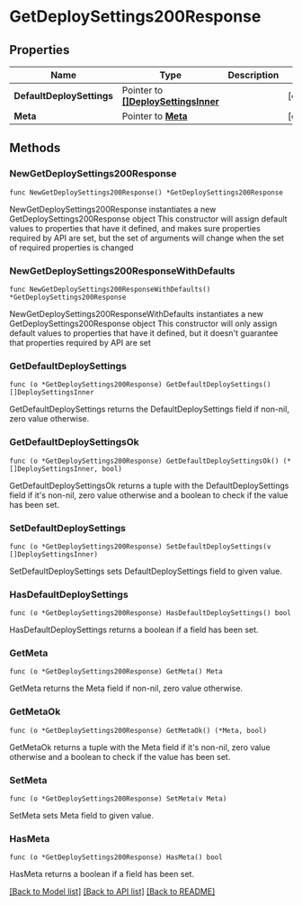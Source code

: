# GetDeploySettings200Response

## Properties

Name | Type | Description | Notes
------------ | ------------- | ------------- | -------------
**DefaultDeploySettings** | Pointer to [**[]DeploySettingsInner**](DeploySettingsInner.md) |  | [optional] 
**Meta** | Pointer to [**Meta**](Meta.md) |  | [optional] 

## Methods

### NewGetDeploySettings200Response

`func NewGetDeploySettings200Response() *GetDeploySettings200Response`

NewGetDeploySettings200Response instantiates a new GetDeploySettings200Response object
This constructor will assign default values to properties that have it defined,
and makes sure properties required by API are set, but the set of arguments
will change when the set of required properties is changed

### NewGetDeploySettings200ResponseWithDefaults

`func NewGetDeploySettings200ResponseWithDefaults() *GetDeploySettings200Response`

NewGetDeploySettings200ResponseWithDefaults instantiates a new GetDeploySettings200Response object
This constructor will only assign default values to properties that have it defined,
but it doesn't guarantee that properties required by API are set

### GetDefaultDeploySettings

`func (o *GetDeploySettings200Response) GetDefaultDeploySettings() []DeploySettingsInner`

GetDefaultDeploySettings returns the DefaultDeploySettings field if non-nil, zero value otherwise.

### GetDefaultDeploySettingsOk

`func (o *GetDeploySettings200Response) GetDefaultDeploySettingsOk() (*[]DeploySettingsInner, bool)`

GetDefaultDeploySettingsOk returns a tuple with the DefaultDeploySettings field if it's non-nil, zero value otherwise
and a boolean to check if the value has been set.

### SetDefaultDeploySettings

`func (o *GetDeploySettings200Response) SetDefaultDeploySettings(v []DeploySettingsInner)`

SetDefaultDeploySettings sets DefaultDeploySettings field to given value.

### HasDefaultDeploySettings

`func (o *GetDeploySettings200Response) HasDefaultDeploySettings() bool`

HasDefaultDeploySettings returns a boolean if a field has been set.

### GetMeta

`func (o *GetDeploySettings200Response) GetMeta() Meta`

GetMeta returns the Meta field if non-nil, zero value otherwise.

### GetMetaOk

`func (o *GetDeploySettings200Response) GetMetaOk() (*Meta, bool)`

GetMetaOk returns a tuple with the Meta field if it's non-nil, zero value otherwise
and a boolean to check if the value has been set.

### SetMeta

`func (o *GetDeploySettings200Response) SetMeta(v Meta)`

SetMeta sets Meta field to given value.

### HasMeta

`func (o *GetDeploySettings200Response) HasMeta() bool`

HasMeta returns a boolean if a field has been set.


[[Back to Model list]](../README.md#documentation-for-models) [[Back to API list]](../README.md#documentation-for-api-endpoints) [[Back to README]](../README.md)


